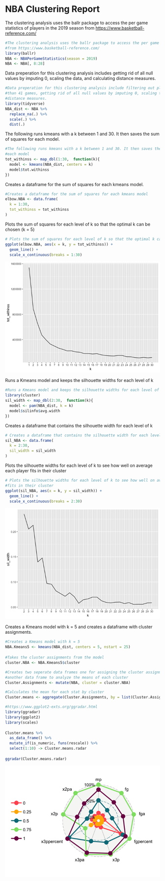 NBA Clustering Report
================

The clustering analysis uses the ballr package to access the per game statistics of players in the 2019 season from <https://www.basketball-reference.com/>

``` r
#The clustering analysis uses the ballr package to access the per game statistics of players in the 2019 season 
#from https://www.basketball-reference.com/ 
library(ballr)
NBA <- NBAPerGameStatistics(season = 2019)
NBA <- NBA[, 8:28]
```

Data preperation for this clustering analysis includes getting rid of all null values by imputing 0, scaling the data, and calculating distance measures.

``` r
#Data preperation for this clustering analysis include filtering out players who played less
#than 41 games, getting rid of all null values by imputing 0, scaling the data, calculating the 
#distance measures.
library(tidyverse)
NBA_dist <- NBA %>%
  replace_na(.) %>%
  scale(.) %>%
  dist(.)
```

The following runs kmeans with a k between 1 and 30. It then saves the sum of squares for each model.

``` r
#The following runs kmeans with a k between 1 and 30. It then saves the sum of squares for 
#each model
tot_withinss <- map_dbl(1:30,  function(k){
  model <- kmeans(NBA_dist, centers = k)
  model$tot.withinss
})
```

Creates a dataframe for the sum of squares for each kmeans model.

``` r
#Creates a dataframe for the sum of squares for each kmeans model
elbow.NBA <- data.frame(
  k = 1:30,
  tot_withinss = tot_withinss
)
```

Plots the sum of squares for each level of k so that the optimal k can be chosen (k = 5)

``` r
# Plots the sum of squares for each level of k so that the optimal k can be chosen (k = 5)
ggplot(elbow.NBA, aes(x = k, y = tot_withinss)) +
  geom_line() +
  scale_x_continuous(breaks = 1:30)
```

![](NBA_Clustering_Report_files/figure-markdown_github/unnamed-chunk-5-1.png)

Runs a Kmeans model and keeps the silhouette widths for each level of k

``` r
#Runs a Kmeans model and keeps the silhouette widths for each level of k
library(cluster)
sil_width <- map_dbl(2:30,  function(k){
  model <- pam(NBA_dist, k = k)
  model$silinfo$avg.width
})
```

Creates a dataframe that contains the silhouette width for each level of k

``` r
# Creates a dataframe that contains the silhouette width for each level of k
sil_NBA <- data.frame(
  k = 2:30,
  sil_width = sil_width
)
```

Plots the silhouette widths for each level of k to see how well on average each player fits in their cluster

``` r
# Plots the silhouette widths for each level of k to see how well on average each player
#fits in their cluster
ggplot(sil_NBA, aes(x = k, y = sil_width)) +
  geom_line() +
  scale_x_continuous(breaks = 2:30)
```

![](NBA_Clustering_Report_files/figure-markdown_github/unnamed-chunk-8-1.png)

Creates a Kmeans model with k = 5 and creates a dataframe with cluster assignments.

``` r
#Creates a Kmeans model with k = 5
NBA.Kmeans5 <- kmeans(NBA_dist, centers = 5, nstart = 25)

#Takes the cluster assignments from the model
cluster.NBA <- NBA.Kmeans5$cluster
```

``` r
#Creates two seperate data frames one for assigning the cluster assignments to players and
#another data frame to analyze the means of each cluster
Cluster.Assignments <- mutate(NBA, cluster = cluster.NBA)
```

``` r
#Calculates the mean for each stat by cluster
Cluster.means <- aggregate(Cluster.Assignments, by = list(Cluster.Assignments$cluster), FUN = "mean", na.rm = TRUE)
```

``` r
#https://www.ggplot2-exts.org/ggradar.html
library(ggradar)
library(ggplot2)
library(scales)

Cluster.means %>%
  as_data_frame() %>%
  mutate_if(is_numeric, funs(rescale)) %>%
  select(1:10) -> Cluster.means.radar

ggradar(Cluster.means.radar)
```

![](NBA_Clustering_Report_files/figure-markdown_github/unnamed-chunk-12-1.png)
